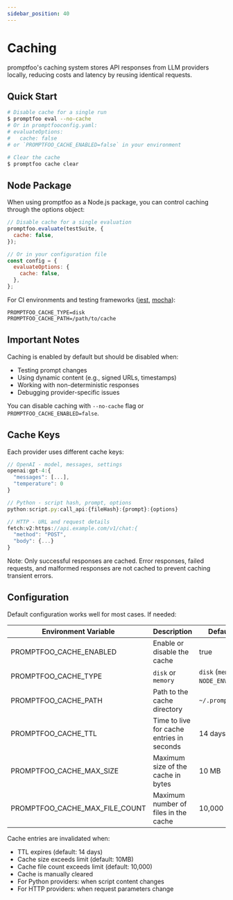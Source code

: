 ```yaml
---
sidebar_position: 40
---
```


# Caching

promptfoo's caching system stores API responses from LLM providers locally, reducing costs and latency by reusing identical requests.

## Quick Start

```bash
# Disable cache for a single run
$ promptfoo eval --no-cache
# Or in promptfooconfig.yaml:
# evaluateOptions:
#   cache: false
# or `PROMPTFOO_CACHE_ENABLED=false` in your environment

# Clear the cache
$ promptfoo cache clear
```

## Node Package

When using promptfoo as a Node.js package, you can control caching through the options object:

```js
// Disable cache for a single evaluation
promptfoo.evaluate(testSuite, {
  cache: false,
});

// Or in your configuration file
const config = {
  evaluateOptions: {
    cache: false,
  },
};
```

For CI environments and testing frameworks ([jest](/docs/integrations/jest), [mocha](/docs/integrations/mocha-chai)):

```env
PROMPTFOO_CACHE_TYPE=disk
PROMPTFOO_CACHE_PATH=/path/to/cache
```

## Important Notes

Caching is enabled by default but should be disabled when:

- Testing prompt changes
- Using dynamic content (e.g., signed URLs, timestamps)
- Working with non-deterministic responses
- Debugging provider-specific issues

You can disable caching with `--no-cache` flag or `PROMPTFOO_CACHE_ENABLED=false`.

## Cache Keys

Each provider uses different cache keys:

```js
// OpenAI - model, messages, settings
openai:gpt-4:{
  "messages": [...],
  "temperature": 0
}

// Python - script hash, prompt, options
python:script.py:call_api:{fileHash}:{prompt}:{options}

// HTTP - URL and request details
fetch:v2:https://api.example.com/v1/chat:{
  "method": "POST",
  "body": {...}
}
```

Note: Only successful responses are cached. Error responses, failed requests, and malformed responses are not cached to prevent caching transient errors.

## Configuration

Default configuration works well for most cases. If needed:

| Environment Variable           | Description                               | Default Value                        |
| ------------------------------ | ----------------------------------------- | ------------------------------------ |
| PROMPTFOO_CACHE_ENABLED        | Enable or disable the cache               | true                                 |
| PROMPTFOO_CACHE_TYPE           | `disk` or `memory`                        | `disk` (`memory` if `NODE_ENV=test`) |
| PROMPTFOO_CACHE_PATH           | Path to the cache directory               | `~/.promptfoo/cache`                 |
| PROMPTFOO_CACHE_TTL            | Time to live for cache entries in seconds | 14 days                              |
| PROMPTFOO_CACHE_MAX_SIZE       | Maximum size of the cache in bytes        | 10 MB                                |
| PROMPTFOO_CACHE_MAX_FILE_COUNT | Maximum number of files in the cache      | 10,000                               |

Cache entries are invalidated when:

- TTL expires (default: 14 days)
- Cache size exceeds limit (default: 10MB)
- Cache file count exceeds limit (default: 10,000)
- Cache is manually cleared
- For Python providers: when script content changes
- For HTTP providers: when request parameters change
